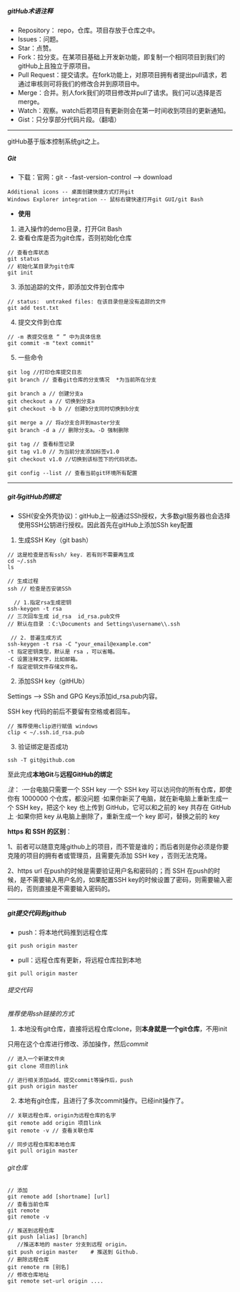 ##### gitHub术语注释
- Repository： repo，仓库。项目存放于仓库之中。
- Issues：问题。
- Star：点赞。
- Fork：拉分支。在某项目基础上开发新功能，即复制一个相同项目到我们的gitHub上且独立于原项目。
- Pull Request：提交请求。在fork功能上，对原项目拥有者提出pull请求，若通过审核则可将我们的修改合并到原项目中。
- Merge：合并。别人fork我们的项目修改并pull了请求。我们可以选择是否merge。
- Watch：观察。watch后若项目有更新则会在第一时间收到项目的更新通知。
- Gist：只分享部分代码片段。（翻墙）

---


gitHub基于版本控制系统git之上。

##### Git
- 下载：官网：git - -fast-version-control  --> download
```
Additional icons -- 桌面创建快捷方式打开git
Windows Explorer integration -- 鼠标右键快速打开git GUI/git Bash
```



- **使用**
1. 进入操作的demo目录，打开Git Bash
2. 查看仓库是否为git仓库，否则初始化仓库
```
// 查看仓库状态
git status  
// 初始化某目录为git仓库
git init
```
3. 添加追踪的文件，即添加文件到仓库中
```
// status:  untraked files: 在该目录但是没有追踪的文件
git add test.txt
```
4. 提交文件到仓库
```
// -m 表提交信息 “ ” 中为具体信息
git commit -m "text commit"
```
5. 一些命令
```
git log	//打印仓库提交日志
git branch // 查看git仓库的分支情况  *为当前所在分支

git branch a // 创建分支a
git checkout a // 切换到分支a 
git checkout -b b // 创建b分支同时切换到b分支

git merge a // 将a分支合并到master分支
git branch -d a // 删除分支a。-D 强制删除

git tag // 查看标签记录
git tag v1.0 // 为当前分支添加标签v1.0
git checkout v1.0 //切换到该标签下的代码状态。
```
```
git config --list // 查看当前git环境所有配置
```

---



##### git与gitHub的绑定

- SSH(安全外壳协议)：gitHub上一般通过SSh授权，大多数git服务器也会选择使用SSH公钥进行授权。因此首先在gitHub上添加SSh key配置
1. 生成SSH Key（git bash）
```
// 这是检查是否有ssh/ key. 若有则不需要再生成
cd ~/.ssh
ls
```


```
// 生成过程
ssh // 检查是否安装SSh
  
  // 1.指定rsa生成密钥
ssh-keygen -t rsa
// 三次回车生成 id_rsa  id_rsa.pub文件
// 默认在目录 ：C:\Documents and Settings\username\\.ssh

 // 2. 普遍生成方式
ssh-keygen -t rsa -C "your_email@example.com"
-t 指定密钥类型，默认是 rsa ，可以省略。
-C 设置注释文字，比如邮箱。
-f 指定密钥文件存储文件名。
```


2. 添加SSH key（gitHUb）

Settings --> SSh and GPG Keys添加id_rsa.pub内容。

SSH key 代码的前后不要留有空格或者回车。

```
// 推荐使用clip进行赋值 windows
clip < ~/.ssh.id_rsa.pub
```



3. 验证绑定是否成功
```
ssh -T git@github.com
```

至此完成**本地Git**与**远程GitHub的绑定**

*注*：
·一台电脑只需要一个 SSH key
·一个 SSH key 可以访问你的所有仓库，即使你有 1000000 个仓库，都没问题
·如果你新买了电脑，就在新电脑上重新生成一个 SSH key，把这个 key 也上传到 GitHub，它可以和之前的 key 共存在 GitHub 上
·如果你把 key 从电脑上删除了，重新生成一个 key 即可，替换之前的 key

**https 和 SSH 的区别**：

1、前者可以随意克隆github上的项目，而不管是谁的；而后者则是你必须是你要克隆的项目的拥有者或管理员，且需要先添加 SSH key ，否则无法克隆。

2、https url 在push的时候是需要验证用户名和密码的；而 SSH 在push的时候，是不需要输入用户名的，如果配置SSH key的时候设置了密码，则需要输入密码的，否则直接是不需要输入密码的。

---



##### git提交代码到github

- push：将本地代码推到远程仓库
```
git push origin master
```
- pull：远程仓库有更新，将远程仓库拉到本地
```
git pull origin master
```

###### 提交代码

*推荐使用ssh链接的方式*

1. 本地没有git仓库，直接将远程仓库clone，则**本身就是一个git仓库**，不用init

只用在这个仓库进行修改、添加操作，然后*commit*
```
// 进入一个新建文件夹
git clone 项目的link

// 进行相关添加add、提交commit等操作后，push
git push origin master
```
2. 本地有git仓库，且进行了多次commit操作。已经init操作了。
```
// 关联远程仓库，origin为远程仓库的名字
git remote add origin 项目link
git remote -v // 查看关联仓库

// 同步远程仓库和本地仓库
git pull origin master
```

###### git仓库
```
// 添加
git remote add [shortname] [url]
// 查看当前仓库
git remote
git remote -v

// 推送到远程仓库
git push [alias] [branch]
   //推送本地的 master 分支到远程 origin，
git push origin master    # 推送到 Github.
// 删除远程仓库
git remote rm [别名]
// 修改仓库地址
git remote set-url origin ....
```


